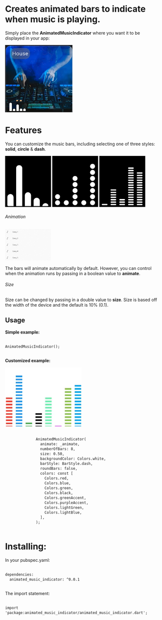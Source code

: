 # Creates animated bars to indicate when music is playing.

Simply place the **AnimatedMusicIndicator** where you want it to be displayed in your app:

![Alt Text](https://github.com/Kerandon/animated_music_indicator/blob/main/images/house_example.gif)

# Features

You can customize the music bars, including selecting one of three styles: **solid**, **circle** & **dash**.


<p float="center">
  <img src="https://github.com/Kerandon/animated_music_indicator/blob/main/images/solid.gif" width="150" />
  <img src="https://github.com/Kerandon/animated_music_indicator/blob/main/images/circles.gif" width="150" /> 
  <img src="https://github.com/Kerandon/animated_music_indicator/blob/main/images/dashes.gif" width="150" />
</p>

###### Animation

<p float="center">
  <img src="https://github.com/Kerandon/animated_music_indicator/blob/main/images/animate_example.gif" width="150" />
</p>

The bars will animate automatically by default. However, you can control when the
animation runs by passing in a boolean value to **animate**.

###### Size

Size can be changed by passing in a double value to **size**. Size is based off the width of the device
and the default is 10% (0.1).

## Usage

**Simple example:**

```

AnimatedMusicIndicator();


```

**Customized example:**

<p float="center">
  <img src="https://github.com/Kerandon/animated_music_indicator/blob/main/images/color_dash_bars_example.gif" width="250" />
</p>

```

              AnimatedMusicIndicator(
                animate: _animate,
                numberOfBars: 8,
                size: 0.50,
                backgroundColor: Colors.white,
                barStyle: BarStyle.dash,
                roundBars: false,
                colors: const [
                  Colors.red,
                  Colors.blue,
                  Colors.green,
                  Colors.black,
                  Colors.greenAccent,
                  Colors.purpleAccent,
                  Colors.lightGreen,
                  Colors.lightBlue,
                ],
              );
              
```

# Installing:

In your pubspec.yaml:

```

dependencies:
  animated_music_indicator: ^0.0.1
  
```

The import statement:

```

import 'package:animated_music_indicator/animated_music_indicator.dart';

```
